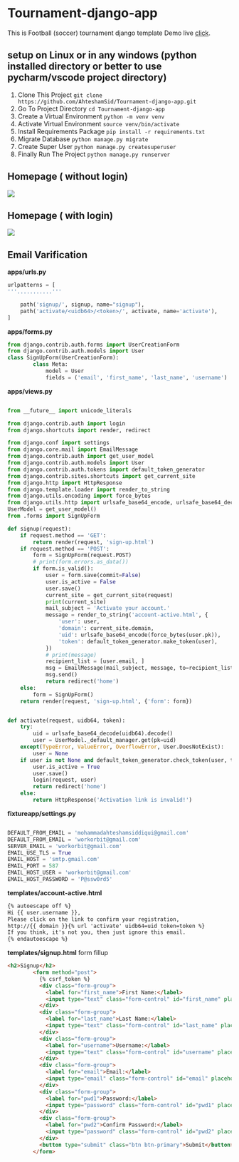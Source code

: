 # Tournament-django-app
This is Football (soccer) tournament django template
Demo live [click](http://brsfc.herokuapp.com/home/).
## setup on Linux or in any windows (python installed directory or better to use pycharm/vscode project directory)

1. Clone This Project `git clone https://github.com/AhteshamSid/Tournament-django-app.git`
2. Go To Project Directory `cd Tournament-django-app`
3. Create a Virtual Environment `python -m venv venv`
4. Activate Virtual Environment `source venv/bin/activate`
5. Install Requirements Package `pip install -r requirements.txt`
6. Migrate Database `python manage.py migrate`
7. Create Super User `python manage.py createsuperuser`
8. Finally Run The Project `python manage.py runserver`
## Homepage ( without login)
<img src="home.gif" >

## Homepage ( with login)
<img src="home1.gif" >


## Email Varification
**apps/urls.py**

```python
urlpatterns = [
'''...........'''

    path('signup/', signup, name="signup"),
    path('activate/<uidb64>/<token>/', activate, name='activate'),
]
```




**apps/forms.py**

```python
from django.contrib.auth.forms import UserCreationForm
from django.contrib.auth.models import User
class SignUpForm(UserCreationForm):  
        class Meta:  
            model = User  
            fields = ('email', 'first_name', 'last_name', 'username')

```


**apps/views.py**

```python

from __future__ import unicode_literals

from django.contrib.auth import login
from django.shortcuts import render, redirect

from django.conf import settings
from django.core.mail import EmailMessage
from django.contrib.auth import get_user_model
from django.contrib.auth.models import User
from django.contrib.auth.tokens import default_token_generator
from django.contrib.sites.shortcuts import get_current_site
from django.http import HttpResponse
from django.template.loader import render_to_string
from django.utils.encoding import force_bytes
from django.utils.http import urlsafe_base64_encode, urlsafe_base64_decode
UserModel = get_user_model()
from .forms import SignUpForm

def signup(request):
    if request.method == 'GET':
        return render(request, 'sign-up.html')
    if request.method == 'POST':
        form = SignUpForm(request.POST)
        # print(form.errors.as_data())
        if form.is_valid():
            user = form.save(commit=False)
            user.is_active = False
            user.save()
            current_site = get_current_site(request)
            print(current_site)
            mail_subject = 'Activate your account.'
            message = render_to_string('account-active.html', {
                'user': user,
                'domain': current_site.domain,
                'uid': urlsafe_base64_encode(force_bytes(user.pk)),
                'token': default_token_generator.make_token(user),
            })
            # print(message)
            recipient_list = [user.email, ]
            msg = EmailMessage(mail_subject, message, to=recipient_list)
            msg.send()
            return redirect('home')
    else:
        form = SignUpForm()
    return render(request, 'sign-up.html', {'form': form})


def activate(request, uidb64, token):
    try:
        uid = urlsafe_base64_decode(uidb64).decode()
        user = UserModel._default_manager.get(pk=uid)
    except(TypeError, ValueError, OverflowError, User.DoesNotExist):
        user = None
    if user is not None and default_token_generator.check_token(user, token):
        user.is_active = True
        user.save()
        login(request, user)
        return redirect('home')
    else:
        return HttpResponse('Activation link is invalid!')
```



**fixtureapp/settings.py**

```python

DEFAULT_FROM_EMAIL = 'mohammadahteshamsiddiqui@gmail.com'
DEFAULT_FROM_EMAIL = 'workorbit@gmail.com'
SERVER_EMAIL = 'workorbit@gmail.com'
EMAIL_USE_TLS = True
EMAIL_HOST = 'smtp.gmail.com'
EMAIL_PORT = 587
EMAIL_HOST_USER = 'workorbit@gmail.com'
EMAIL_HOST_PASSWORD = 'P@ssw0rd5'
```

**templates/account-active.html**

```html
{% autoescape off %}
Hi {{ user.username }},
Please click on the link to confirm your registration,
http://{{ domain }}{% url 'activate' uidb64=uid token=token %}
If you think, it's not you, then just ignore this email.
{% endautoescape %}
```


**templates/signup.html**
form fillup
```html
<h2>Signup</h2>
        <form method="post">
          {% csrf_token %}
          <div class="form-group">
            <label for="first_name">First Name:</label>
            <input type="text" class="form-control" id="first_name" placeholder="Enter first name" name="first_name">
          </div>
          <div class="form-group">
            <label for="last_name">Last Name:</label>
            <input type="text" class="form-control" id="last_name" placeholder="Enter last name" name="last_name">
          </div>
          <div class="form-group">
            <label for="username">Username:</label>
            <input type="text" class="form-control" id="username" placeholder="Enter username" name="username">
          </div>
          <div class="form-group">
            <label for="email">Email:</label>
            <input type="email" class="form-control" id="email" placeholder="Enter email" name="email">
          </div>
          <div class="form-group">
            <label for="pwd1">Password:</label>
            <input type="password" class="form-control" id="pwd1" placeholder="Enter password" name="password1">
          </div>
          <div class="form-group">
            <label for="pwd2">Confirm Password:</label>
            <input type="password" class="form-control" id="pwd2" placeholder="Reenter password" name="password2">
          </div>
          <button type="submit" class="btn btn-primary">Submit</button>
        </form>

```

